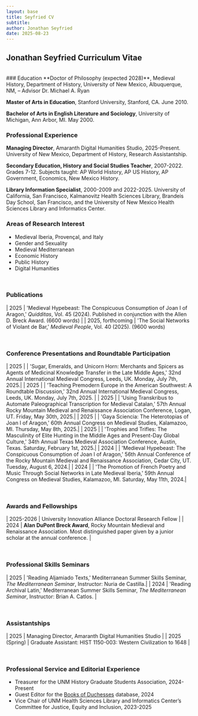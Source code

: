 ```yaml
---
layout: base
title: Seyfried CV
subtitle: 
author: Jonathan Seyfried
date: 2025-08-23
---
```


## Jonathan Seyfried Curriculum Vitae
<br style="clear: both">
### Education
**Doctor of Philosophy (expected 2028)**, Medieval History, Department of History, University of New Mexico, Albuquerque, NM, – Advisor Dr. Michael A. Ryan

**Master of Arts in Education**, Stanford University, Stanford, CA. June 2010.

**Bachelor of Arts in English Literature and Sociology**, University of Michigan, Ann Arbor, MI. May 2000.


### Professional Experience
**Managing Director**, Amaranth Digital Humanities Studio, 2025-Present. University of New Mexico, Department of History, Research Assistantship.

**Secondary Education, History and Social Studies Teacher**, 2007-2022. Grades 7-12. Subjects taught: AP World History, AP US History, AP Government, Economics, New Mexico History.

**Library Information Specialist**, 2000-2009 and 2022-2025. University of California, San Francisco, Kalmanovitz Health Sciences Library, Brandeis Day School, San Francisco, and the University of New Mexico Health Sciences Library and Informatics Center.

### Areas of Research Interest
- Medieval Iberia, Provençal, and Italy
- Gender and Sexuality
- Medieval Mediterranean
- Economic History
- Public History
- Digital Humanities
<br style="clear: both">

### Publications

| 2025 | 'Medieval Hypebeast: The Conspicuous Consumption of Joan I of Aragon,' *Quidditas*, Vol. 45 (2024). Published in conjunction with the Allen D. Breck Award. (6600 words) |
| 2025, forthcoming | 'The Social Networks of Violant de Bar,' *Medieval People*, Vol. 40 (2025). (9600 words)

<br style="clear: both">

### Conference Presentations and Roundtable Participation

| 2025 |   | 'Sugar, Emeralds, and Unicorn Horn: Merchants and Spicers as Agents of Medicinal Knowledge Transfer in the Late Middle Ages,' 32nd Annual International Medieval Congress, Leeds, UK. Monday, July 7th, 2025.|
| 2025 |   | 'Teaching Premodern Europe in the American Southwest: A Roundtable Discussion,' 32nd Annual International Medieval Congress, Leeds, UK. Monday, July 7th, 2025. |
| 2025 |   | 'Using Transkribus to Automate Paleographical Transcription for Medieval Catalan,' 57th Annual Rocky Mountain Medieval and Renaissance Association Conference, Logan, UT. Friday, May 30th, 2025.|
| 2025 |   | 'Gaya Sciencia: The Heterotopias of Joan I of Aragon,' 60th Annual Congress on Medieval Studies, Kalamazoo, MI. Thursday, May 8th, 2025.|
| 2025 |   | 'Trophies and Trifles: The Masculinity of Elite Hunting in the Middle Ages and Present-Day Global Culture,' 34th Annual Texas Medieval Association Conference, Austin, Texas. Saturday, February 1st, 2025.|
| 2024 |   | 'Medieval Hypebeast: The Conspicuous Consumption of Joan I of Aragon,' 56th Annual Conference of the Rocky Mountain Medieval and Renaissance Association, Cedar City, UT. Tuesday, August 6, 2024.|
| 2024 |   | 'The Promotion of French Poetry and Music Through Social Networks in Late Medieval Iberia,' 59th Annual Congress on Medieval Studies, Kalamazoo, MI. Saturday, May 11th, 2024.|

<br style="clear: both">

### Awards and Fellowships

| 2025-2026 | University Innovation Alliance Doctoral Research Fellow |
| 2024 | **Alan DuPont Breck Award**, Rocky Mountain Medieval and Renaissance Association. Most distinguished paper given by a junior scholar at the annual conference. |

<br style="clear: both">

### Professional Skills Seminars

| 2025 | 'Reading Aljamiado Texts,' Mediterranean Summer Skills Seminar, *The Mediterranean Seminar*, Instructor: Nuria de Castilla.|
| 2024 | 'Reading Archival Latin,' Mediterranean Summer Skills Seminar, *The Mediterranean Seminar*, Instructor: Brian A. Catlos. |

<br style="clear: both">

### Assistantships

| 2025 | Managing Director, Amaranth Digital Humanities Studio |
| 2025 (Spring) | Graduate Assistant: HIST 1150-003: Western Civilization to 1648 |

<br style="clear: both">

### Professional Service and Editorial Experience
- Treasurer for the UNM History Graduate Students Association, 2024-Present
- Guest Editor for the [Books of Duchesses](https://booksofduchesses.com) database, 2024
- Vice Chair of UNM Health Sciences Library and Informatics Center’s Committee for Justice, Equity and Inclusion, 2023-2025

<br style="clear: both">
<br style="clear: both">
